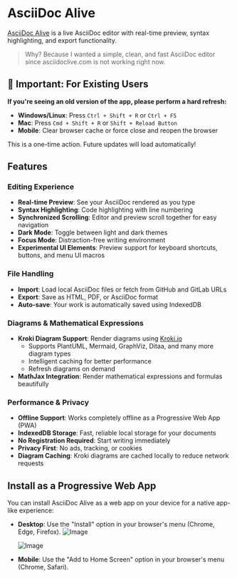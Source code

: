 # AsciiDoc Alive

[AsciiDoc Alive](https://asciidocalive.docswriter.com/) is a live AsciiDoc editor with real-time preview, syntax highlighting, and export functionality.

> Why? Because I wanted a simple, clean, and fast AsciiDoc editor since asciidoclive.com is not working right now.

## 🔄 Important: For Existing Users

**If you're seeing an old version of the app, please perform a hard refresh:**
- **Windows/Linux**: Press `Ctrl + Shift + R` or `Ctrl + F5`
- **Mac**: Press `Cmd + Shift + R` or `Shift + Reload Button`
- **Mobile**: Clear browser cache or force close and reopen the browser

This is a one-time action. Future updates will load automatically!

## Features

### Editing Experience
- **Real-time Preview**: See your AsciiDoc rendered as you type
- **Syntax Highlighting**: Code highlighting with line numbering
- **Synchronized Scrolling**: Editor and preview scroll together for easy navigation
- **Dark Mode**: Toggle between light and dark themes
- **Focus Mode**: Distraction-free writing environment
- **Experimental UI Elements**: Preview support for keyboard shortcuts, buttons, and menu UI macros

### File Handling
- **Import**: Load local AsciiDoc files or fetch from GitHub and GitLab URLs
- **Export**: Save as HTML, PDF, or AsciiDoc format
- **Auto-save**: Your work is automatically saved using IndexedDB

### Diagrams & Mathematical Expressions
- **Kroki Diagram Support**: Render diagrams using [Kroki.io](https://kroki.io)
  - Supports PlantUML, Mermaid, GraphViz, Ditaa, and many more diagram types
  - Intelligent caching for better performance
  - Refresh diagrams on demand
- **MathJax Integration**: Render mathematical expressions and formulas beautifully

### Performance & Privacy
- **Offline Support**: Works completely offline as a Progressive Web App (PWA)
- **IndexedDB Storage**: Fast, reliable local storage for your documents
- **No Registration Required**: Start writing immediately
- **Privacy First**: No ads, tracking, or cookies
- **Diagram Caching**: Kroki diagrams are cached locally to reduce network requests

## Install as a Progressive Web App

You can install AsciiDoc Alive as a web app on your device for a native app-like experience:
- **Desktop**: Use the "Install" option in your browser's menu (Chrome, Edge, Firefox).
    ![Image](https://github.com/user-attachments/assets/b2f73c8c-b5b8-423c-9abd-469415ead94a)

    ![Image](https://github.com/user-attachments/assets/c6872173-37d4-400f-a2e0-82d2a181d4f7)
- **Mobile**: Use the "Add to Home Screen" option in your browser's menu (Chrome, Safari).
